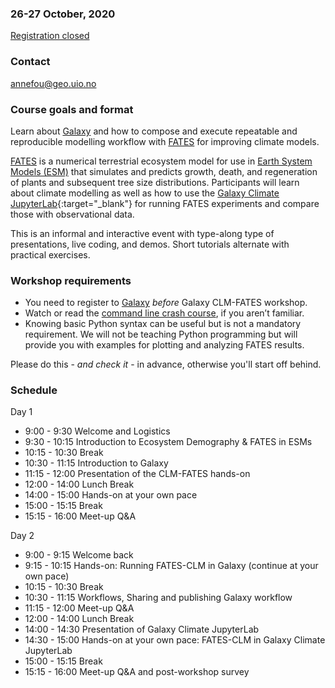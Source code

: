 

### 26-27 October, 2020

<a class="btn btn-danger" href="https://nettskjema.no/a/165669" data-mode="1" target="_blank">Registration closed</a> 

### Contact

annefou@geo.uio.no


### Course goals and format

Learn about [Galaxy](https://galaxyproject.org/) and how to compose and execute repeatable and reproducible modelling workflow with [FATES](https://fates-docs.readthedocs.io/) for improving climate models.

[FATES](https://fates-docs.readthedocs.io/) is a numerical terrestrial ecosystem model for use in [Earth System Models (ESM)](https://soccom.princeton.edu/content/what-earth-system-model-esm) that simulates and predicts growth, death, and regeneration of plants and subsequent tree size distributions. Participants will learn about climate modelling as well as how to use the [Galaxy Climate JupyterLab](https://live.usegalaxy.eu/?tool_id=interactive_tool_climate_notebook){:target="_blank"} for running FATES experiments and compare those with observational data.

This is an informal and interactive event with type-along type
of presentations, live coding, and demos. Short tutorials alternate
with practical exercises.



### Workshop requirements

- You need to register to [Galaxy](https://climate.usegalaxy.eu/)  *before* Galaxy CLM-FATES workshop.
- Watch or read the [command line crash course](https://scicomp.aalto.fi/scicomp/shell/), if you aren’t familiar.
- Knowing basic Python syntax can be useful but is not a mandatory requirement. We will not be teaching Python programming but will provide you with examples for plotting and analyzing FATES results. 

Please do this - *and check it* - in advance, otherwise you'll start off
behind.

### Schedule

Day 1

- 9:00 - 9:30 Welcome and Logistics
- 9:30 - 10:15 Introduction to Ecosystem Demography & FATES in ESMs
- 10:15 - 10:30 Break
- 10:30 - 11:15 Introduction to Galaxy
- 11:15 - 12:00 Presentation of the CLM-FATES hands-on
- 12:00 - 14:00 Lunch Break
- 14:00 - 15:00 Hands-on at your own pace
- 15:00 - 15:15 Break
- 15:15 - 16:00 Meet-up Q&A
  
Day 2
- 9:00 - 9:15 Welcome back
- 9:15 - 10:15 Hands-on: Running FATES-CLM in Galaxy (continue at your own pace)
- 10:15 - 10:30 Break
- 10:30 - 11:15 Workflows, Sharing and publishing Galaxy workflow
- 11:15 - 12:00 Meet-up Q&A
- 12:00 - 14:00 Lunch Break
- 14:00 - 14:30 Presentation of Galaxy Climate JupyterLab
- 14:30 - 15:00 Hands-on at your own pace: FATES-CLM in Galaxy Climate JupyterLab
- 15:00 - 15:15 Break
- 15:15 - 16:00 Meet-up Q&A and post-workshop survey

